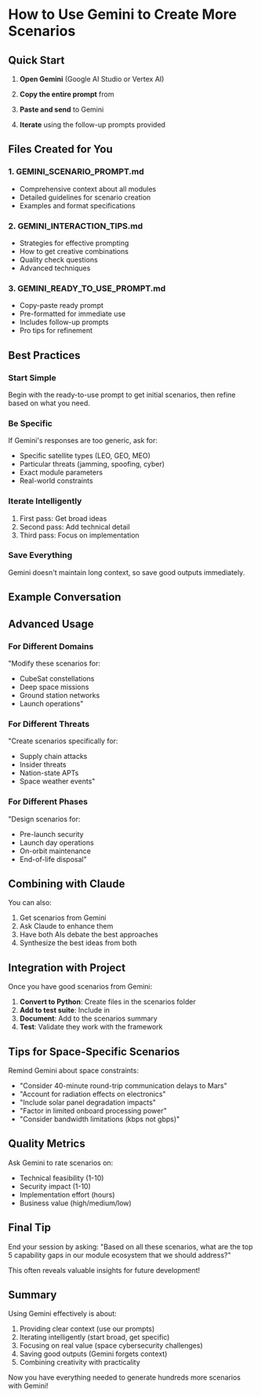 # How to Use Gemini to Create More Scenarios

## Quick Start

1. **Open Gemini** (Google AI Studio or Vertex AI)

2. **Copy the entire prompt** from 

3. **Paste and send** to Gemini

4. **Iterate** using the follow-up prompts provided

## Files Created for You

### 1. GEMINI_SCENARIO_PROMPT.md
- Comprehensive context about all modules
- Detailed guidelines for scenario creation
- Examples and format specifications

### 2. GEMINI_INTERACTION_TIPS.md
- Strategies for effective prompting
- How to get creative combinations
- Quality check questions
- Advanced techniques

### 3. GEMINI_READY_TO_USE_PROMPT.md
- Copy-paste ready prompt
- Pre-formatted for immediate use
- Includes follow-up prompts
- Pro tips for refinement

## Best Practices

### Start Simple
Begin with the ready-to-use prompt to get initial scenarios, then refine based on what you need.

### Be Specific
If Gemini's responses are too generic, ask for:
- Specific satellite types (LEO, GEO, MEO)
- Particular threats (jamming, spoofing, cyber)
- Exact module parameters
- Real-world constraints

### Iterate Intelligently
1. First pass: Get broad ideas
2. Second pass: Add technical detail
3. Third pass: Focus on implementation

### Save Everything
Gemini doesn't maintain long context, so save good outputs immediately.

## Example Conversation



## Advanced Usage

### For Different Domains
"Modify these scenarios for:
- CubeSat constellations
- Deep space missions  
- Ground station networks
- Launch operations"

### For Different Threats
"Create scenarios specifically for:
- Supply chain attacks
- Insider threats
- Nation-state APTs
- Space weather events"

### For Different Phases
"Design scenarios for:
- Pre-launch security
- Launch day operations
- On-orbit maintenance
- End-of-life disposal"

## Combining with Claude

You can also:
1. Get scenarios from Gemini
2. Ask Claude to enhance them
3. Have both AIs debate the best approaches
4. Synthesize the best ideas from both

## Integration with Project

Once you have good scenarios from Gemini:

1. **Convert to Python**: Create  files in the scenarios folder
2. **Add to test suite**: Include in 
3. **Document**: Add to the scenarios summary
4. **Test**: Validate they work with the framework

## Tips for Space-Specific Scenarios

Remind Gemini about space constraints:
- "Consider 40-minute round-trip communication delays to Mars"
- "Account for radiation effects on electronics"
- "Include solar panel degradation impacts"
- "Factor in limited onboard processing power"
- "Consider bandwidth limitations (kbps not gbps)"

## Quality Metrics

Ask Gemini to rate scenarios on:
- Technical feasibility (1-10)
- Security impact (1-10)
- Implementation effort (hours)
- Business value (high/medium/low)

## Final Tip

End your session by asking:
"Based on all these scenarios, what are the top 5 capability gaps in our module ecosystem that we should address?"

This often reveals valuable insights for future development!

## Summary

Using Gemini effectively is about:
1. Providing clear context (use our prompts)
2. Iterating intelligently (start broad, get specific)
3. Focusing on real value (space cybersecurity challenges)
4. Saving good outputs (Gemini forgets context)
5. Combining creativity with practicality

Now you have everything needed to generate hundreds more scenarios with Gemini!

